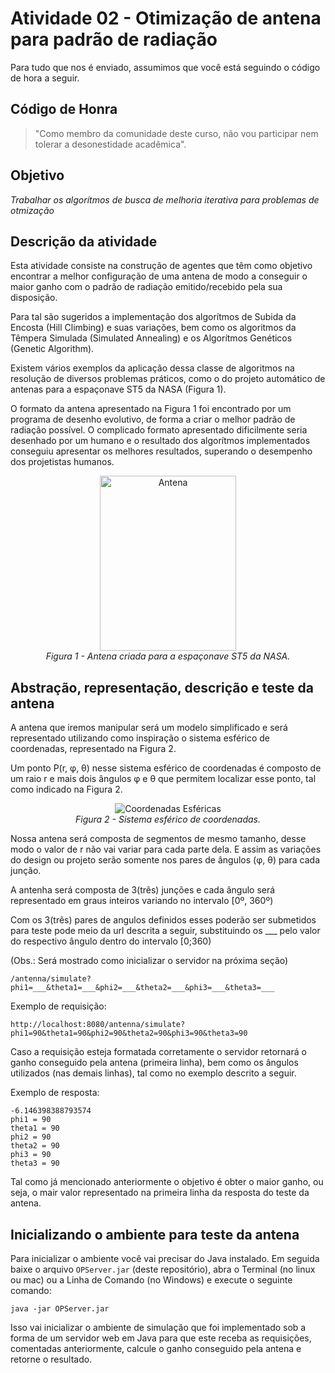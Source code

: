 # Atividade 02 - Otimização de antena para padrão de radiação

Para tudo que nos é enviado, assumimos que você está seguindo o código de hora a seguir.

## Código de Honra

>"Como membro da comunidade deste curso, não vou participar nem tolerar a desonestidade acadêmica".

## Objetivo
*Trabalhar os algorítmos de busca de melhoria iterativa para problemas de otmização*
	
## Descrição da atividade
Esta atividade consiste na construção de agentes que têm como objetivo encontrar a melhor configuração de	uma antena de modo a conseguir o maior ganho com o padrão de radiação emitido/recebido pela sua disposição.

Para tal são sugeridos a implementação dos algorítmos de Subida da Encosta (Hill Climbing) e suas variações, bem como os algoritmos da Têmpera Simulada (Simulated Annealing) e os Algorítmos Genéticos (Genetic Algorithm).

Existem vários exemplos da aplicação dessa classe de algoritmos na resolução de diversos problemas práticos, como o do projeto automático de antenas para a espaçonave ST5 da NASA (Figura 1).

O formato da antena apresentado na Figura 1 foi encontrado por um programa de desenho evolutivo, de forma a criar o melhor padrão de radiação possível.	O complicado formato apresentado dificilmente seria desenhado por um humano e o resultado dos algorítmos	implementados conseguiu apresentar os melhores resultados, superando o desempenho dos projetistas humanos.

<p align="center">
	<img src="https://upload.wikimedia.org/wikipedia/commons/f/ff/St_5-xband-antenna.jpg" alt="Antena" height="280" width="218"/>
	<br/>
	<em>Figura 1 - Antena criada para a espaçonave ST5 da NASA.</em>
</p>

## Abstração, representação, descrição e teste da antena
A antena que iremos manipular será um modelo simplificado e será representado utilizando como inspiração o sistema esférico de coordenadas, representado na Figura 2.

Um ponto P(r, φ, θ) nesse sistema esférico de coordenadas é composto de um raio r e mais dois ângulos φ e θ que permitem localizar esse ponto, tal como indicado na Figura 2.

<p align="center">
	<img src="https://upload.wikimedia.org/wikipedia/commons/2/26/Esfera_con_coordenadas_esfericas.png" alt="Coordenadas Esféricas"/>
	<br/>
	<em>Figura 2 - Sistema esférico de coordenadas.</em>
</p>

Nossa antena será composta de segmentos de mesmo tamanho, desse modo o valor de r não vai variar para cada parte dela. E assim as variações do design ou projeto serão somente nos pares de ângulos (φ, θ) para cada junção.

A antenha será composta de 3(três) junções e cada ângulo será representado em graus inteiros variando no intervalo [0º, 360º)

Com os 3(três) pares de angulos definidos esses poderão ser submetidos para teste pode meio da url descrita a seguir, substituindo os ___ pelo valor do respectivo ângulo dentro do intervalo [0;360)

(Obs.: Será mostrado como inicializar o servidor na próxima seção)

```
/antenna/simulate?phi1=___&theta1=___&phi2=___&theta2=___&phi3=___&theta3=___
```
Exemplo de requisição:

```
http://localhost:8080/antenna/simulate?phi1=90&theta1=90&phi2=90&theta2=90&phi3=90&theta3=90
```

Caso a requisição esteja formatada corretamente o servidor retornará o ganho conseguido pela antena (primeira linha), bem como os ângulos utilizados (nas demais linhas), tal como no exemplo descrito a seguir.

Exemplo de resposta:
```
-6.146398388793574
phi1 = 90
theta1 = 90
phi2 = 90
theta2 = 90
phi3 = 90
theta3 = 90
```

Tal como já mencionado anteriormente o objetivo é obter o maior ganho, ou seja, o mair valor representado na primeira linha da resposta do teste da antena.	

## Inicializando o ambiente para teste da antena

Para inicializar o ambiente você vai precisar do Java instalado. Em seguida baixe o arquivo `OPServer.jar` (deste repositório), abra o Terminal (no linux ou mac) ou a Linha de Comando (no Windows) e execute o seguinte comando:

```
java -jar OPServer.jar
```

Isso vai inicializar o ambiente de simulação que foi implementado sob a forma de um servidor web em Java para que este receba as requisições, comentadas anteriormente, calcule o ganho conseguido pela antena e retorne o resultado.

